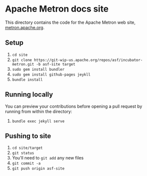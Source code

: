 # Apache Metron docs site

This directory contains the code for the Apache Metron web site,
[metron.apache.org](https://metron.apache.org/).

## Setup

1. `cd site`
2. `git clone https://git-wip-us.apache.org/repos/asf/incubator-metron.git -b asf-site target`
3. `sudo gem install bundler`
4. `sudo gem install github-pages jeykll`
4. `bundle install`

## Running locally

You can preview your contributions before opening a pull request by running from within the directory:

1. `bundle exec jekyll serve`

## Pushing to site

1. `cd site/target`
2. `git status`
3. You'll need to `git add` any new files
4. `git commit -a`
5. `git push origin asf-site`
